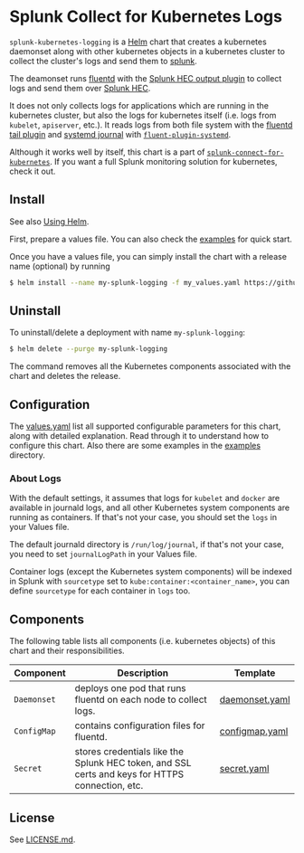 # Splunk Collect for Kubernetes Logs #

`splunk-kubernetes-logging` is a [Helm](https://github.com/kubernetes/helm) chart that creates a kubernetes daemonset along with other kubernetes objects in a kubernetes cluster to collect the cluster's logs and send them to [splunk](https://www.splunk.com/).

The deamonset runs [fluentd](https://www.fluentd.org/) with the [Splunk HEC output plugin](https://github.com/splunk/fluent-plugin-splunk-hec) to collect logs and send them over [Splunk HEC](http://docs.splunk.com/Documentation/Splunk/7.1.0/Data/AboutHEC).

It does not only collects logs for applications which are running in the kubernetes cluster, but also the logs for kubernetes itself (i.e. logs from `kubelet`, `apiserver`, etc.). It reads logs from both file system with the [fluentd tail plugin](https://docs.fluentd.org/v1.0/articles/in_tail) and [systemd journal](http://0pointer.de/blog/projects/journalctl.html) with [`fluent-plugin-systemd`](https://github.com/reevoo/fluent-plugin-systemd).

Although it works well by itself, this chart is a part of [`splunk-connect-for-kubernetes`](https://github.com/splunk/splunk-connect-for-kubernetes). If you want a full Splunk monitoring solution for kubernetes, check it out.

## Install ##

See also [Using Helm](https://docs.helm.sh/using_helm/#using-helm).

First, prepare a values file. You can also check the [examples](examples) for quick start.

Once you have a values file, you can simply install the chart with a release name (optional) by running

```bash
$ helm install --name my-splunk-logging -f my_values.yaml https://github.com/splunk/splunk-connect-for-kubernetes/releases/download/1.4.3/splunk-kubernetes-logging-1.4.3.tgz
```

## Uninstall ##

To uninstall/delete a deployment with name `my-splunk-logging`:

```bash
$ helm delete --purge my-splunk-logging
```

The command removes all the Kubernetes components associated with the chart and deletes the release.

## Configuration ##

The [values.yaml](values.yaml) list all supported configurable parameters for this chart, along with detailed explanation. Read through it to understand how to configure this chart. Also there are some examples in the [examples](examples) directory.

### About Logs ###

With the default settings, it assumes that logs for `kubelet` and `docker` are available in journald logs, and all other Kubernetes system components are running as containers. If that's not your case, you should set the `logs` in your Values file.

The default journald directory is `/run/log/journal`, if that's not your case, you need to set `journalLogPath` in your Values file.

Container logs (except the Kubernetes system components) will be indexed in Splunk with `sourcetype` set to `kube:container:<container_name>`, you can define `sourcetype` for each container in `logs` too.


## Components ##

The following table lists all components (i.e. kubernetes objects) of this chart and their responsibilities.

Component | Description | Template
--- | --- | ---
`Daemonset` | deploys one pod that runs fluentd on each node to collect logs. | [daemonset.yaml](templates/daemonset.yaml)
`ConfigMap` | contains configuration files for fluentd. | [configmap.yaml](templates/configmap.yaml)
`Secret` | stores credentials like the Splunk HEC token, and SSL certs and keys for HTTPS connection, etc. | [secret.yaml](templates/secret.yaml)

## License ##

See [LICENSE.md](LICENSE.md).
